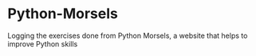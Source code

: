 # Python-Morsels
Logging the exercises done from Python Morsels, a website that helps to improve Python skills
